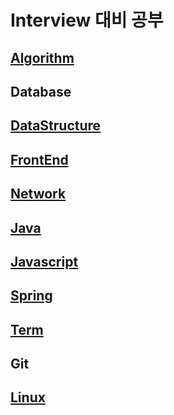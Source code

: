 # Interview 대비 공부


## [Algorithm](https://github.com/sSeongJae91/study/blob/master/Algorithm/README.md)
## Database
## [DataStructure](https://github.com/sSeongJae91/study/blob/master/DataStructure/README.md)
## [FrontEnd](https://github.com/sSeongJae91/study/blob/master/FrontEnd/README.md)
## [Network](https://github.com/sSeongJae91/study/blob/master/Network/README.md)
## [Java](https://github.com/sSeongJae91/study/blob/master/Java/README.md)
## [Javascript](https://github.com/sSeongJae91/study/blob/master/Javascript/README.md)
## [Spring](https://github.com/sSeongJae91/study/blob/master/Spring/README.md)
## [Term](https://github.com/sSeongJae91/study/blob/master/Term/README.md)
## Git
## [Linux](https://github.com/sSeongJae91/study/blob/master/Linux/README.md)

